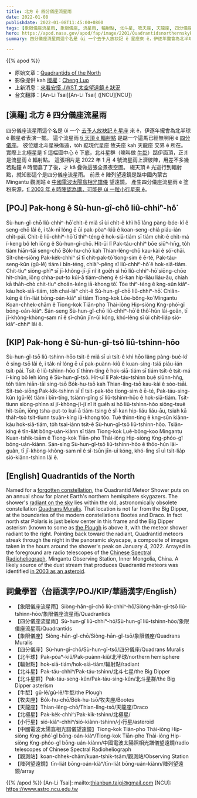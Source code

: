 ```yaml
---
title: 北方 ê 四分儀座流星雨
date: 2022-01-08
publishdate: 2022-01-08T11:45:00+0800
tags: [象限儀座流星雨, 象限儀座, 流星雨, 輻射點, 北斗星, 牧夫座, 天龍座, 四分儀座流星雨, 四分儀座, 小行星, 北半球, 北極星]
hero: https://apod.nasa.gov/apod/fap/image/2201/QuadrantidsnorthernskyRadioTelescopeArray1024.jpg
summary: 四分儀座流星雨這个名是 ùi 一个去予人放袂記 ê 星座來 ê，伊逐年攏會為北半球 ê 觀星者表演一擺。

---
```


{{% apod %}}

- 原始文章：[Quadrantids of the North](https://apod.nasa.gov/apod/ap220108.html)
- 影像提供 kah [版權][copyright]：[Cheng Luo](mailto:star-wolf-fire@163.com)
- 上新消息：[來看安搭 JWST 太空望遠鏡 ê 狀況](https://jwst.nasa.gov/content/webbLaunch/whereIsWebb.html)
- 台文翻譯：[An-Li Tsai][An-Li Tsai] ([NCU][NCU])

## [漢羅] 北方 ê 四分儀座流星雨
四分儀座流星雨這个名是 ùi 一个 [去予人放袂記 ê 星座][forgotten constellation] 來 ê，伊逐年攏會為北半球 ê 觀星者表演一擺。
這个流星雨 [tī 天頂 ê 輻射點][radiant on the sky] 是踮一个這馬已經無咧用 ê [四分儀座][Quadrans Muralis]。
彼位離北斗星袂傷遠，to̍h 踮現代星座 牧夫座 kah 天龍座 交界 ê 所在。
實際上北極星是 tī 這幅圖中心 ê 下底，北斗星群（嘛叫做 [牛犁][the Plough]）踮伊面頂，正爿是流星雨 ê 輻射點。
這張相片是 2022 年 1 月 4 號流星雨上濟彼陣，用差不多幾若點鐘 ê 時間翕了了後，才 kā 疊做這張全景夜空圖。
綴天頂 ê 光巡行到輻射點，就知影這个是四分儀座流星雨。
前景 ê 陣列望遠鏡是踮中國內蒙古 Mingantu 觀測站 ê [中國電波太陽翕相光譜儀][Chinese Spectral Radioheliograph] 望遠鏡。
產生四分儀座流星雨 ê 塗粉來源，[tī 2003 年 ê 時陣認為講，可能是 ùi 一粒小行星來 ê][in 2003 as an asteroid]。

## [POJ] Pak-hong ê Sù-hun-gî-chō liû-chhiⁿ-hō͘
Sù-hun-gî-chō liû-chhiⁿ-hō͘ chit-ê miâ sī ùi chi̍t-ê khì hō͘ lâng pàng-bóe-kî ê seng-chō lâi ê, i ta̍k-nî lóng ē ūi pak-pòaⁿ-kiû ê koan-seng-chiá piáu-ián chi̍t-pái.
Chit-ê liû-chhiⁿ-hō͘ tī thiⁿ-téng ê hok-siā-tiám sī tiám chi̍t-ê chit-má í-keng bô leh iōng ê Sù-hun-gî-chō.
Hit-ūi lî Pak-táu-chhiⁿ bōe siūⁿ-hn̄g, to̍h tiám hiān-tāi seng-chō Bo̍k-hu-chō kah Thian-lêng-chō kau-kài ê só͘-chāi.
Si̍t-chè-siōng Pak-ke̍k-chhiⁿ sī tī chit-pak-tô͘ tiong-sim ê ē-té, Pak-táu-seng-kûn (gû-lê) tiám i bīn-téng, chiàⁿ-pêng sī liû-chhiⁿ-hō͘ ê hok-siā-tiám.
Chit-tiuⁿ siòng-phìⁿ sī jī-khòng-jī-jī nî it goe̍h sì hō liû-chhiⁿ-hō͘ siōng-chōe hit-chūn, iōng chha-put-to kúi-ā tiám-cheng ê sî-kan hip-liáu liáu-āu, chiah kā tha̍h-chò chit-tiuⁿ choân-kéng iā-khong tô͘.
Tòe thiⁿ-téng ê kng-sûn kiâⁿ-kàu hok-siā-tiám, to̍h chai-iáⁿ chit-ê Sù-hun-gî-chō liû-chhiⁿ-hō͘.
Chiân-kéng ê tīn-lia̍t bōng-oán-kiàⁿ sī tiám Tiong-kok Lōe-bông-ko͘ Mingantu Koan-chhek-chām ê Tiong-kok Tiān-pho Thài-iông Hip-siòng Kng-phó͘-gî bōng-oán-kiàⁿ.
Sán-seng Sù-hun-gî-chō liû-chhiⁿ-hō͘ ê thô͘-hún lâi-goân, tī jī-khòng-khòng-sam nî ê sî-chūn jīn-ûi kóng, khó-lêng sī ùi chi̍t-lia̍p sió-kiâⁿ-chhiⁿ lâi ê.

## [KIP] Pak-hong ê Sù-hun-gî-tsō liû-tshinn-hōo
Sù-hun-gî-tsō liû-tshinn-hōo tsit-ê miâ sī uì tsi̍t-ê khì hōo lâng pàng-bué-kî ê sing-tsō lâi ê, i ta̍k-nî lóng ē uī pak-puànn-kiû ê kuan-sing-tsiá piáu-ián tsi̍t-pái.
Tsit-ê liû-tshinn-hōo tī thinn-tíng ê hok-siā-tiám sī tiám tsi̍t-ê tsit-má í-king bô leh iōng ê Sù-hun-gî-tsō.
Hit-uī lî Pak-táu-tshinn buē siūnn-hn̄g, to̍h tiám hiān-tāi sing-tsō Bo̍k-hu-tsō kah Thian-lîng-tsō kau-kài ê sóo-tsāi.
Si̍t-tsè-siōng Pak-ki̍k-tshinn sī tī tsit-pak-tôo tiong-sim ê ē-té, Pak-táu-sing-kûn (gû-lê) tiám i bīn-tíng, tsiànn-pîng sī liû-tshinn-hōo ê hok-siā-tiám.
Tsit-tiunn siòng-phìnn sī jī-khòng-jī-jī nî it gue̍h sì hō liû-tshinn-hōo siōng-tsuē hit-tsūn, iōng tsha-put-to kuí-ā tiám-tsing ê sî-kan hip-liáu liáu-āu, tsiah kā tha̍h-tsò tsit-tiunn tsuân-kíng iā-khong tôo.
Tuè thinn-tíng ê kng-sûn kiânn-kàu hok-siā-tiám, to̍h tsai-iánn tsit-ê Sù-hun-gî-tsō liû-tshinn-hōo.
Tsiân-kíng ê tīn-lia̍t bōng-uán-kiànn sī tiám Tiong-kok Luē-bông-koo Mingantu Kuan-tshik-tsām ê Tiong-kok Tiān-pho Thài-iông Hip-siòng Kng-phóo-gî bōng-uán-kiànn.
Sán-sing Sù-hun-gî-tsō liû-tshinn-hōo ê thôo-hún lâi-guân, tī jī-khòng-khòng-sam nî ê sî-tsūn jīn-uî kóng, khó-lîng sī uì tsi̍t-lia̍p sió-kiânn-tshinn lâi ê.

## [English] Quadrantids of the North

Named for a [forgotten constellation][forgotten constellation], the Quadrantid Meteor Shower puts on an annual show for planet Earth's northern hemisphere skygazers.
The shower's [radiant on the sky][radiant on the sky] lies within the old, astronomically obsolete constellation [Quadrans Muralis][Quadrans Muralis].
That location is not far from the Big Dipper, at the boundaries of the modern constellations Bootes and Draco.
In fact north star Polaris is just below center in this frame and the Big Dipper asterism (known to some as [the Plough][the Plough] is above it, with the meteor shower radiant to the right.
Pointing back toward the radiant, Quadrantid meteors streak through the night in the panoramic skyscape, a composite of images taken in the hours around the shower's peak on January 4, 2022.
Arrayed in the foreground are radio telescopes of the [Chinese Spectral Radioheliograph][Chinese Spectral Radioheliograph], Mingantu Observing Station, Inner Mongolia, China.
A likely source of the dust stream that produces Quadrantid meteors was identified [in 2003 as an asteroid][in 2003 as an asteroid].

## 詞彙學習（台語漢字/POJ/KIP/華語漢字/English）
- 【象限儀座流星雨】Siòng-hān-gî-chō liû-chhiⁿ-hō͘/Siòng-hān-gî-tsō liû-tshinn-hōo/象限儀座流星雨/Quadrantids
- 【四分儀座流星雨】Sù-hun-gî liû-chhiⁿ-hō͘/Sù-hun-gî liû-tshinn-hōo/象限儀座流星雨/Quadrantids
- 【象限儀座】Siòng-hān-gî-chō/Siòng-hān-gî-tsō/象限儀座/Quadrans Muralis
- 【四分儀座】Sù-hun-gî-chō/Sù-hun-gî-tsō/四分儀座/Quadrans Muralis
- 【北半球】Pak-pòaⁿ-kiû/Pak-puànn-kiû/北半球/northern hemisphere
- 【輻射點】hok-siā-tiám/hok-siā-tiám/輻射點/radiant
- 【北斗星】Pak-táu-chhiⁿ/Pak-táu-tshinn/北斗七星/the Big Dipper
- 【北斗星群】Pak-táu-seng-kûn/Pak-táu-sing-kûn/北斗星群/the Big Dipper asterism
- 【牛犁】gû-lê/gû-lê/牛犁/the Plough
- 【牧夫座】Bo̍k-hu-chō/Bo̍k-hu-tsō/牧夫座/Bootes
- 【天龍座】Thian-lêng-chō/Thian-lîng-tsō/天龍座/Draco
- 【北極星】Pak-ke̍k-chhiⁿ/Pak-ki̍k-tshinn/北極星/
- 【小行星】sió-kiâⁿ-chhiⁿ/sió-kiânn-tshinn/小行星/asteroid
- 【中國電波太陽翕相光譜儀望遠鏡】Tiong-kok Tiān-pho Thài-iông Hip-siòng Kng-phó͘-gî bōng-oán-kiàⁿ/Tiong-kok Tiān-pho Thài-iông Hip-siòng Kng-phóo-gî bōng-uán-kiànn/中國電波太陽照相光譜儀望遠鏡/radio telescopes of Chinese Spectral Radioheliograph
- 【觀測站】koan-chhek-chām/kuan-tshik-tsām/觀測站/Observing Station
- 【陣列望遠鏡】tīn-lia̍t bōng-oán-kiàⁿ/tīn-lia̍t bōng-uán-kiànn/陣列望遠鏡/array


{{% /apod %}}
[An-Li Tsai]: mailto:thianbun.taigi@gmail.com
[NCU]: https://www.astro.ncu.edu.tw

[copyright]: https://apod.nasa.gov/apod/fap/lib/about_apod.html#srapply

[forgotten constellation]:https://en.wikipedia.org/wiki/Former_constellations
[radiant on the sky]:https://apod.nasa.gov/apod/ap070812.html
[Quadrans Muralis]:http://www.ianridpath.com/startales/quadrans.htm
[the Plough]:https://apod.nasa.gov/apod/ap190815.html
[Chinese Spectral Radioheliograph]:http://english.nao.cas.cn/research/stations/202103/t20210321_265692.html
[in 2003 as an asteroid]:http://leonid.arc.nasa.gov/leonidnews47.html
